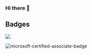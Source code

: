 ### Hi there 👋

<!--
**heftif/heftif** is a ✨ _special_ ✨ repository because its `README.md` (this file) appears on your GitHub profile.

Here are some ideas to get you started:

- 🔭 I’m currently working on ...
- 🌱 I’m currently learning ...
- 👯 I’m looking to collaborate on ...
- 🤔 I’m looking for help with ...
- 💬 Ask me about ...
- 📫 How to reach me: ...
- 😄 Pronouns: ...
- ⚡ Fun fact: ...
-->


## Badges
[<img src=https://github.com/heftif/heftif/assets/100215387/e460e349-8523-4ed5-b1b5-3df83971d026>](https://www.credly.com/badges/7fd1f4fc-0e57-4f61-8409-8eaf8289f601/public_url)

![microsoft-certified-associate-badge](https://github.com/heftif/heftif/assets/100215387/f780c67a-d063-4b7c-899c-3fbf8ffb8075)
